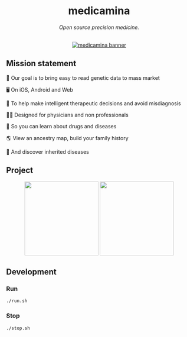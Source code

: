 <div align="center">
  <h1>medicamina</h1>
  <i>Open source precision medicine.</i>
</div>

<br />

<div align="center">

  [![medicamina banner](https://raw.githubusercontent.com/medicamina/medicamina/main/docs/banner.png)](https://github.com/medicamina)

</div>

## Mission statement

🧬 Our goal is to bring easy to read genetic data to mass market

🖥 On iOS, Android and Web

💊 To help make intelligent therapeutic decisions and avoid misdiagnosis

👩‍⚕️ Designed for physicians and non professionals

📖 So you can learn about drugs and diseases

🌎 View an ancestry map, build your family history

🤧 And discover inherited diseases

## Project 

<div align="center">

  <img src="https://raw.githubusercontent.com/medicamina/medicamina/main/docs/flutter.png" width="200" />
  <img src="https://raw.githubusercontent.com/medicamina/medicamina/main/docs/supabase.png" width="200" />

</div>


## Development

### Run

`./run.sh`

### Stop

`./stop.sh`